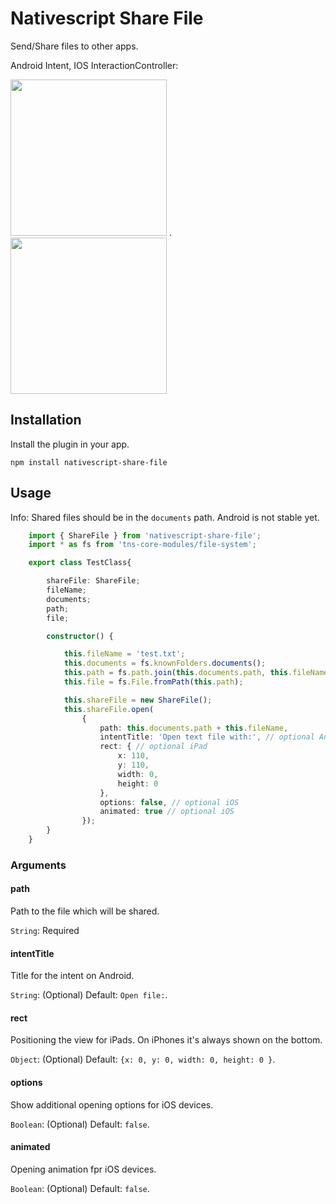 # Nativescript Share File

Send/Share files to other apps.

Android Intent, IOS InteractionController:

<img src="https://github.com/braune-digital/nativescript-share-file/blob/master/preview/preview-android.png?raw=true" width="250"> .   <img src="https://github.com/braune-digital/nativescript-share-file/blob/master/preview/preview-ios.png?raw=true" width="250">



## Installation

Install the plugin in your app.

~~~
npm install nativescript-share-file
~~~

## Usage 

Info: Shared files should be in the `documents` path. Android is not stable yet. 
	
```TypeScript
    import { ShareFile } from 'nativescript-share-file';
    import * as fs from 'tns-core-modules/file-system';

    export class TestClass{

        shareFile: ShareFile;
        fileName;
        documents;
        path;
        file;

        constructor() {

            this.fileName = 'test.txt';
            this.documents = fs.knownFolders.documents();
            this.path = fs.path.join(this.documents.path, this.fileName);
            this.file = fs.File.fromPath(this.path);

            this.shareFile = new ShareFile();
            this.shareFile.open(
                { 
                    path: this.documents.path + this.fileName, 
                    intentTitle: 'Open text file with:', // optional Android
                    rect: { // optional iPad
                        x: 110,
                        y: 110,
                        width: 0,
                        height: 0
                    },
                    options: false, // optional iOS
                    animated: true // optional iOS
                });
        }
    }

```

### Arguments

#### path
Path to the file which will be shared.


`String`: Required


#### intentTitle
Title for the intent on Android. 

`String`: (Optional) 
Default: `Open file:`.


#### rect
Positioning the view for iPads. On iPhones it's always shown on the bottom. 

`Object`: (Optional) 
Default: `{x: 0, y: 0, width: 0, height: 0 }`.

#### options
Show additional opening options for iOS devices. 

`Boolean`: (Optional)
Default: `false`.

#### animated
Opening animation fpr iOS devices. 

`Boolean`: (Optional) 
Default: `false`.